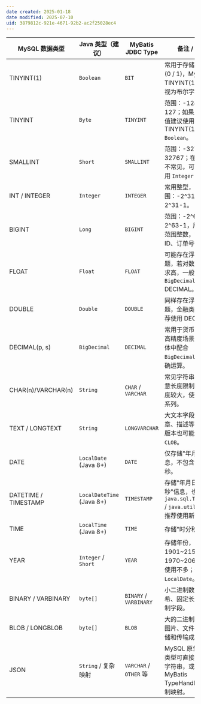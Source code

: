 ```yaml
---
date created: 2025-01-18
date modified: 2025-07-10
uid: 3879812c-921e-4671-92b2-ac2f25028ec4
---
```


| MySQL 数据类型       | Java 类型（建议）| MyBatis JDBC Type | 备注 / 说明                                                                           |
|----------------------|--------------------------|-------------------|----------------------------------------------------------------------------------------|
| TINYINT(1)          | `Boolean`               | `BIT`            | 常用于存储布尔值 (0 / 1)，MySQL 中 TINYINT(1) 通常被视为布尔字段。|
| TINYINT             | `Byte`                  | `TINYINT`         | 范围：-128 ~ 127；如果只是布尔值建议使用 TINYINT(1) + `Boolean`。|
| SMALLINT            | `Short`                 | `SMALLINT`        | 范围：-32768 ~ 32767；在 Java 里不常见，可视需求使用 `Integer` 也可。|
| INT / INTEGER       | `Integer`               | `INTEGER`         | 常用整型，范围：-2^31 ~ 2^31-1。|
| BIGINT              | `Long`                  | `BIGINT`          | 范围：-2^63 ~ 2^63-1，用于更大范围整数，如自增 ID、订单号等。|
| FLOAT               | `Float`                 | `FLOAT`           | 可能存在浮点精度问题，若对数值精度要求高，一般使用 `BigDecimal` + DECIMAL。|
| DOUBLE              | `Double`                | `DOUBLE`          | 同样存在浮点精度问题，金融类数据更推荐使用 DECIMAL。|
| DECIMAL(p, s)       | `BigDecimal`            | `DECIMAL`         | 常用于货币、金融等高精度场景，需在实体中配合 `BigDecimal` 进行精确运算。|
| CHAR(n)/VARCHAR(n)  | `String`                | `CHAR` / `VARCHAR`| 常见字符串类型，注意长度限制。如果长度较大，使用 TEXT 系列。|
| TEXT / LONGTEXT     | `String`                | `LONGVARCHAR`     | 大文本字段（如文章、描述等），不同版本也可能用 `CLOB`。|
| DATE                | `LocalDate` (Java 8+)   | `DATE`            | 仅存储"年月日"信息，不包含具体时分秒。|
| DATETIME / TIMESTAMP| `LocalDateTime` (Java 8+)| `TIMESTAMP`      | 存储"年月日时分秒"信息，也可用 `java.sql.Timestamp` / `java.util.Date`，推荐使用新时间类。|
| TIME                | `LocalTime` (Java 8+)   | `TIME`            | 存储"时分秒"信息。|
| YEAR                | `Integer` / `Short`     | `YEAR`            | 存储年份，范围 1901~2155，或 1970~2069，实际使用不多；也可考虑 `LocalDate`。|
| BINARY / VARBINARY | `byte[]`                | `BINARY` / `VARBINARY` | 小二进制数据，如哈希、固定长度的二进制字段。|
| BLOB / LONGBLOB     | `byte[]`                | `BLOB`            | 大的二进制对象，如图片、文件；注意存储和传输成本。|
| JSON                | `String` / 复杂映射      | `VARCHAR` / `OTHER` 等 | MySQL 原生 JSON 类型可直接存 JSON 字符串，或使用 MyBatis TypeHandler 做定制映射。|
